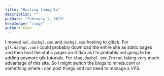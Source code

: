 ```yaml
---
title: "Hosting thoughts"
description: ""
pubDate: "February 1, 2020"
heroImage: "/img/"
author: Kion
---
```


I moved `mml.dashgl.com` and `dashgl.com` hosting to gitlab. For `gtk.dashgl.com` I could probably download the entire site as static pages and then host the static pages on Gitlab as I’m probably not going to be adding anymore gtk tutorials. For `blog.dashgl.com`, I’m not taking very much advantage of this site. So I might switch the blogs to minds.com or something where I can post things and not need to manage a VPS.